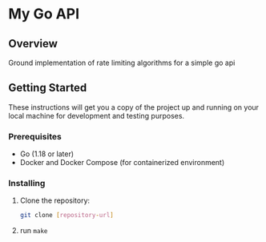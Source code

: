 # My Go API

## Overview

Ground implementation of rate limiting algorithms for a simple go api

## Getting Started

These instructions will get you a copy of the project up and running on your local machine for development and testing purposes.

### Prerequisites

- Go (1.18 or later)
- Docker and Docker Compose (for containerized environment)

### Installing

1. Clone the repository:
   ```bash
   git clone [repository-url]
2. run `make`
